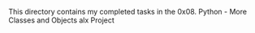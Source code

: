 This directory contains my completed tasks in the 0x08. Python - More Classes and Objects alx Project
